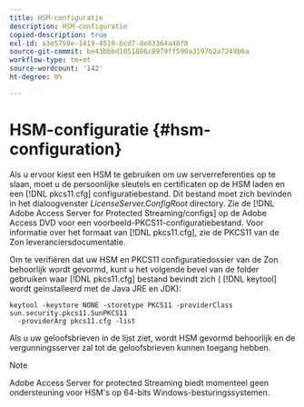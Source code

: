 ```yaml
---
title: HSM-configuratie
description: HSM-configuratie
copied-description: true
exl-id: a3e5759e-1419-4519-bcd7-de83364a48f8
source-git-commit: be43bbbd1051886c8979ff590a3197b2a7249b6a
workflow-type: tm+mt
source-wordcount: '142'
ht-degree: 0%

---
```


# HSM-configuratie {#hsm-configuration}

Als u ervoor kiest een HSM te gebruiken om uw serverreferenties op te slaan, moet u de persoonlijke sleutels en certificaten op de HSM laden en een [!DNL pkcs11.cfg] configuratiebestand. Dit bestand moet zich bevinden in het dialoogvenster *LicenseServer.ConfigRoot* directory. Zie de [!DNL Adobe Access Server for Protected Streaming/configs] op de Adobe Access DVD voor een voorbeeld-PKCS11-configuratiebestand. Voor informatie over het formaat van [!DNL pkcs11.cfg], zie de PKCS11 van de Zon leveranciersdocumentatie.

Om te verifiëren dat uw HSM en PKCS11 configuratiedossier van de Zon behoorlijk wordt gevormd, kunt u het volgende bevel van de folder gebruiken waar [!DNL pkcs11.cfg] bestand bevindt zich ( [!DNL keytool] wordt geïnstalleerd met de Java JRE en JDK):

```
keytool -keystore NONE -storetype PKCS11 -providerClass sun.security.pkcs11.SunPKCS11 
  -providerArg pkcs11.cfg -list
```

Als u uw geloofsbrieven in de lijst ziet, wordt HSM gevormd behoorlijk en de vergunningsserver zal tot de geloofsbrieven kunnen toegang hebben.

>[!NOTE]
>
>Adobe Access Server for protected Streaming biedt momenteel geen ondersteuning voor HSM&#39;s op 64-bits Windows-besturingssystemen.
